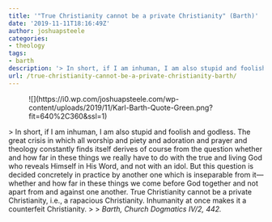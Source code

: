 ```yaml
---
title: '"True Christianity cannot be a private Christianity" (Barth)'
date: '2019-11-11T18:16:49Z'
author: joshuapsteele
categories:
- theology
tags:
- barth
description: '> In short, if I am inhuman, I am also stupid and foolish and godless.'
url: /true-christianity-cannot-be-a-private-christianity-barth/
---
```

<figure class="wp-block-image">![](https://i0.wp.com/joshuapsteele.com/wp-content/uploads/2019/11/Karl-Barth-Quote-Green.png?fit=640%2C360&ssl=1)</figure>> In short, if I am inhuman, I am also stupid and foolish and godless. The great crisis in which all worship and piety and adoration and prayer and theology constantly finds itself derives of course from the question whether and how far in these things we really have to do with the true and living God who reveals Himself in His Word, and not with an idol. But this question is decided concretely in practice by another one which is inseparable from it—whether and how far in these things we come before God together and not apart from and against one another. True Christianity cannot be a private Christianity, i.e., a rapacious Christianity. Inhumanity at once makes it a counterfeit Christianity.
> 
> <cite>Barth, Church Dogmatics IV/2, 442.</cite>